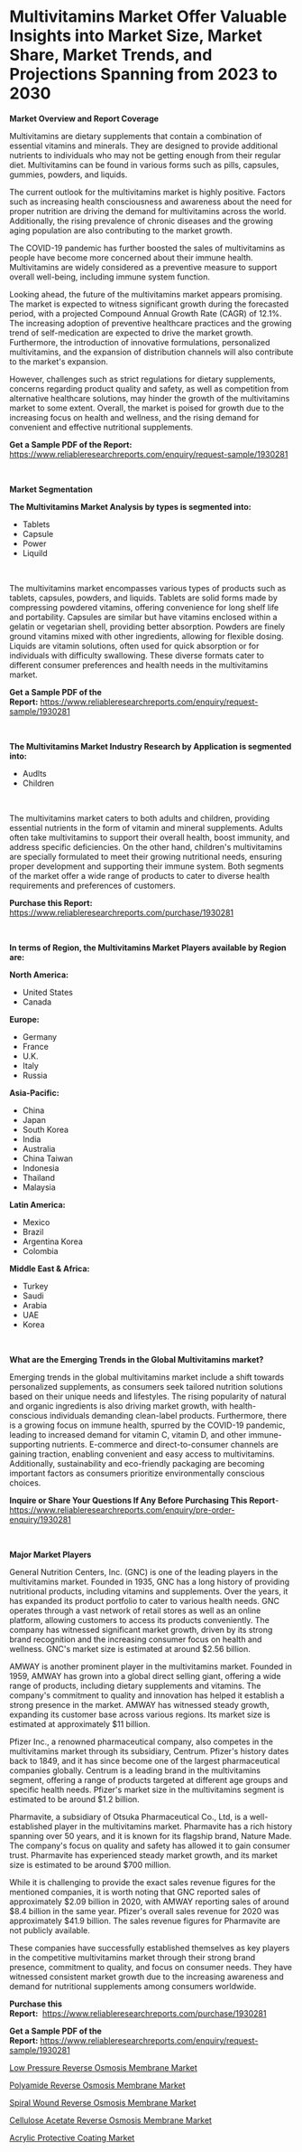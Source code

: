 <p><h1>Multivitamins Market Offer Valuable Insights into Market Size, Market Share, Market Trends, and Projections Spanning from 2023 to 2030</h1></p><p><strong>Market Overview and Report Coverage</strong></p>
<p><p>Multivitamins are dietary supplements that contain a combination of essential vitamins and minerals. They are designed to provide additional nutrients to individuals who may not be getting enough from their regular diet. Multivitamins can be found in various forms such as pills, capsules, gummies, powders, and liquids.</p><p>The current outlook for the multivitamins market is highly positive. Factors such as increasing health consciousness and awareness about the need for proper nutrition are driving the demand for multivitamins across the world. Additionally, the rising prevalence of chronic diseases and the growing aging population are also contributing to the market growth.</p><p>The COVID-19 pandemic has further boosted the sales of multivitamins as people have become more concerned about their immune health. Multivitamins are widely considered as a preventive measure to support overall well-being, including immune system function.</p><p>Looking ahead, the future of the multivitamins market appears promising. The market is expected to witness significant growth during the forecasted period, with a projected Compound Annual Growth Rate (CAGR) of 12.1%. The increasing adoption of preventive healthcare practices and the growing trend of self-medication are expected to drive the market growth. Furthermore, the introduction of innovative formulations, personalized multivitamins, and the expansion of distribution channels will also contribute to the market's expansion.</p><p>However, challenges such as strict regulations for dietary supplements, concerns regarding product quality and safety, as well as competition from alternative healthcare solutions, may hinder the growth of the multivitamins market to some extent. Overall, the market is poised for growth due to the increasing focus on health and wellness, and the rising demand for convenient and effective nutritional supplements.</p></p>
<p><strong>Get a Sample PDF of the Report:</strong> <a href="https://www.reliableresearchreports.com/enquiry/request-sample/1930281">https://www.reliableresearchreports.com/enquiry/request-sample/1930281</a></p>
<p>&nbsp;</p>
<p><strong>Market Segmentation</strong></p>
<p><strong>The Multivitamins Market Analysis by types is segmented into:</strong></p>
<p><ul><li>Tablets</li><li>Capsule</li><li>Power</li><li>Liquild</li></ul></p>
<p>&nbsp;</p>
<p><p>The multivitamins market encompasses various types of products such as tablets, capsules, powders, and liquids. Tablets are solid forms made by compressing powdered vitamins, offering convenience for long shelf life and portability. Capsules are similar but have vitamins enclosed within a gelatin or vegetarian shell, providing better absorption. Powders are finely ground vitamins mixed with other ingredients, allowing for flexible dosing. Liquids are vitamin solutions, often used for quick absorption or for individuals with difficulty swallowing. These diverse formats cater to different consumer preferences and health needs in the multivitamins market.</p></p>
<p><strong>Get a Sample PDF of the Report:</strong>&nbsp;<a href="https://www.reliableresearchreports.com/enquiry/request-sample/1930281">https://www.reliableresearchreports.com/enquiry/request-sample/1930281</a></p>
<p>&nbsp;</p>
<p><strong>The Multivitamins Market Industry Research by Application is segmented into:</strong></p>
<p><ul><li>Audlts</li><li>Children</li></ul></p>
<p>&nbsp;</p>
<p><p>The multivitamins market caters to both adults and children, providing essential nutrients in the form of vitamin and mineral supplements. Adults often take multivitamins to support their overall health, boost immunity, and address specific deficiencies. On the other hand, children's multivitamins are specially formulated to meet their growing nutritional needs, ensuring proper development and supporting their immune system. Both segments of the market offer a wide range of products to cater to diverse health requirements and preferences of customers.</p></p>
<p><strong>Purchase this Report:</strong>&nbsp; <a href="https://www.reliableresearchreports.com/purchase/1930281">https://www.reliableresearchreports.com/purchase/1930281</a></p>
<p>&nbsp;</p>
<p><strong>In terms of Region, the Multivitamins Market Players available by Region are:</strong></p>
<p>
    <p> <strong> North America: </strong>
        <ul>
            <li>United States</li>
            <li>Canada</li>
        </ul>
        </p> 
    <p> <strong> Europe: </strong>
        <ul>
            <li>Germany</li>
            <li>France</li>
            <li>U.K.</li>
            <li>Italy</li>
            <li>Russia</li>
        </ul>
        </p> 
    <p> <strong> Asia-Pacific: </strong>
        <ul>
            <li>China</li>
            <li>Japan</li>
            <li>South Korea</li>
            <li>India</li>
            <li>Australia</li>
            <li>China Taiwan</li>
            <li>Indonesia</li>
            <li>Thailand</li>
            <li>Malaysia</li>
        </ul>
        </p> 
    <p> <strong> Latin America: </strong>
        <ul>
            <li>Mexico</li>
            <li>Brazil</li>
            <li>Argentina Korea</li>
            <li>Colombia</li>
        </ul>
        </p> 
    <p> <strong> Middle East & Africa: </strong>
        <ul>
            <li>Turkey</li>
            <li>Saudi</li>
            <li>Arabia</li>
            <li>UAE</li>
            <li>Korea</li>
        </ul>
    </p>
    </p>
<p>&nbsp;</p>
<p><strong>What are the Emerging Trends in the Global Multivitamins market?</strong></p>
<p><p>Emerging trends in the global multivitamins market include a shift towards personalized supplements, as consumers seek tailored nutrition solutions based on their unique needs and lifestyles. The rising popularity of natural and organic ingredients is also driving market growth, with health-conscious individuals demanding clean-label products. Furthermore, there is a growing focus on immune health, spurred by the COVID-19 pandemic, leading to increased demand for vitamin C, vitamin D, and other immune-supporting nutrients. E-commerce and direct-to-consumer channels are gaining traction, enabling convenient and easy access to multivitamins. Additionally, sustainability and eco-friendly packaging are becoming important factors as consumers prioritize environmentally conscious choices.</p></p>
<p><strong>Inquire or Share Your Questions If Any Before Purchasing This Report</strong>- <a href="https://www.reliableresearchreports.com/enquiry/pre-order-enquiry/1930281">https://www.reliableresearchreports.com/enquiry/pre-order-enquiry/1930281</a></p>
<p>&nbsp;</p>
<p><strong>Major Market Players</strong></p>
<p><p>General Nutrition Centers, Inc. (GNC) is one of the leading players in the multivitamins market. Founded in 1935, GNC has a long history of providing nutritional products, including vitamins and supplements. Over the years, it has expanded its product portfolio to cater to various health needs. GNC operates through a vast network of retail stores as well as an online platform, allowing customers to access its products conveniently. The company has witnessed significant market growth, driven by its strong brand recognition and the increasing consumer focus on health and wellness. GNC's market size is estimated at around $2.56 billion.</p><p>AMWAY is another prominent player in the multivitamins market. Founded in 1959, AMWAY has grown into a global direct selling giant, offering a wide range of products, including dietary supplements and vitamins. The company's commitment to quality and innovation has helped it establish a strong presence in the market. AMWAY has witnessed steady growth, expanding its customer base across various regions. Its market size is estimated at approximately $11 billion.</p><p>Pfizer Inc., a renowned pharmaceutical company, also competes in the multivitamins market through its subsidiary, Centrum. Pfizer's history dates back to 1849, and it has since become one of the largest pharmaceutical companies globally. Centrum is a leading brand in the multivitamins segment, offering a range of products targeted at different age groups and specific health needs. Pfizer's market size in the multivitamins segment is estimated to be around $1.2 billion.</p><p>Pharmavite, a subsidiary of Otsuka Pharmaceutical Co., Ltd, is a well-established player in the multivitamins market. Pharmavite has a rich history spanning over 50 years, and it is known for its flagship brand, Nature Made. The company's focus on quality and safety has allowed it to gain consumer trust. Pharmavite has experienced steady market growth, and its market size is estimated to be around $700 million.</p><p>While it is challenging to provide the exact sales revenue figures for the mentioned companies, it is worth noting that GNC reported sales of approximately $2.09 billion in 2020, with AMWAY reporting sales of around $8.4 billion in the same year. Pfizer's overall sales revenue for 2020 was approximately $41.9 billion. The sales revenue figures for Pharmavite are not publicly available.</p><p>These companies have successfully established themselves as key players in the competitive multivitamins market through their strong brand presence, commitment to quality, and focus on consumer needs. They have witnessed consistent market growth due to the increasing awareness and demand for nutritional supplements among consumers worldwide.</p></p>
<p><strong>Purchase this Report:</strong>&nbsp;&nbsp;<a href="https://www.reliableresearchreports.com/purchase/1930281">https://www.reliableresearchreports.com/purchase/1930281</a></p>
<p></p>
<p><strong>Get a Sample PDF of the Report:</strong>&nbsp;<a href="https://www.reliableresearchreports.com/enquiry/request-sample/1930281">https://www.reliableresearchreports.com/enquiry/request-sample/1930281</a></p>
<p><p><a href="https://medium.com/@noewwade60/low-pressure-reverse-osmosis-membrane-market-comprehensive-assessment-by-type-application-and-24048d586a9f">Low Pressure Reverse Osmosis Membrane Market</a></p><p><a href="https://medium.com/@wadeodinnn745/polyamide-reverse-osmosis-membrane-market-analysis-its-cagr-market-segmentation-and-global-7cbc28dd6f9b">Polyamide Reverse Osmosis Membrane Market</a></p><p><a href="https://medium.com/@smithazim89098/spiral-wound-reverse-osmosis-membrane-market-size-cagr-trends-2024-2030-27ff22beab9e">Spiral Wound Reverse Osmosis Membrane Market</a></p><p><a href="https://medium.com/@ziansann43365/cellulose-acetate-reverse-osmosis-membrane-market-comprehensive-assessment-by-type-application-b47284ab21a3">Cellulose Acetate Reverse Osmosis Membrane Market</a></p><p><a href="https://medium.com/@helalkhan4512/acrylic-protective-coating-market-research-report-its-history-and-forecast-2023-to-2030-db840895e59b">Acrylic Protective Coating Market</a></p></p>